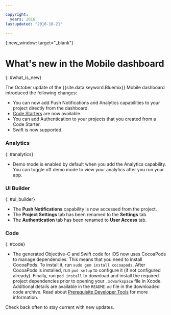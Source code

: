 ```yaml
---

copyright:
  years: 2016
lastupdated: "2016-10-21"

---
```

{:new_window: target="_blank"}

# What's new in the Mobile dashboard
{: #what_is_new}

The October update of the {{site.data.keyword.Bluemix}} Mobile dashboard introduced the following changes:

   * You can now add Push Notifications and Analytics capabilities to your project directly from the dashboard.
   * [Code Starters](starters.html#Code_Starter) are now available.
   * You can add Authentication to your projects that you created from a Code Starter.
   * Swift is now supported.


### Analytics
{: #analytics}

   * Demo mode is enabled by default when you add the Analytics capability. You can toggle off demo mode to view your analytics after you run your app.


### UI Builder
{: #ui_builder}

   * The **Push Notifications** capability is now accessed from the project.
   * The **Project Settings** tab has been renamed to the **Settings** tab.
   * The **Authentication** tab has been renamed to **User Access** tab.


### Code
{: #code}

   * The generated Objective-C and Swift code for iOS now uses CocoaPods to manage dependencies. This means that you need to install CocoaPods. To install it, run `sudo gem install cocoapods`. After CocoaPods is installed, run `pod setup` to configure it (if not configured already). Finally, run `pod install` to download and install the required project dependencies prior to opening your `.xcworkspace` file in Xcode. Additional details are available in the `README.md` file in the downloaded code archive. Read about [Prerequisite Developer Tools](get_code.html#prereq-dev-tools) for more information.

Check back often to stay current with new updates.
